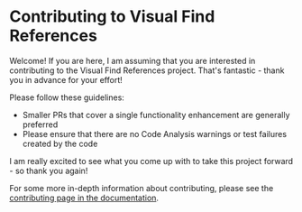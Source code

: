 # Contributing to Visual Find References
Welcome! If you are here, I am assuming that you are interested in contributing to the Visual Find References project. That's fantastic - thank you in advance for your effort!

Please follow these guidelines:

* Smaller PRs that cover a single functionality enhancement are generally preferred
* Please ensure that there are no Code Analysis warnings or test failures created by the code

I am really excited to see what you come up with to take this project forward - so thank you again!

For some more in-depth information about contributing, please see the [contributing page in the documentation](docs/contributing.md).